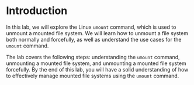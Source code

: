 # Introduction

In this lab, we will explore the Linux `umount` command, which is used to unmount a mounted file system. We will learn how to unmount a file system both normally and forcefully, as well as understand the use cases for the `umount` command.

The lab covers the following steps: understanding the `umount` command, unmounting a mounted file system, and unmounting a mounted file system forcefully. By the end of this lab, you will have a solid understanding of how to effectively manage mounted file systems using the `umount` command.
